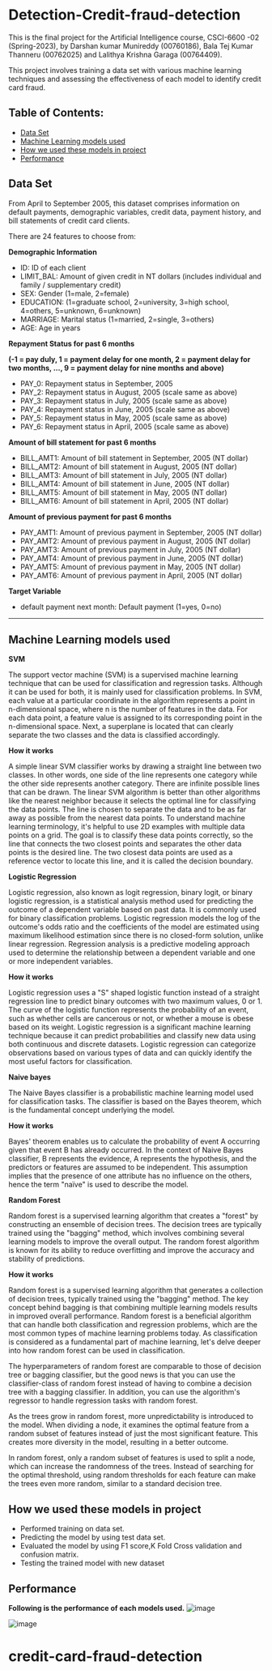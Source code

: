 # Detection-Credit-fraud-detection
This is the final project for the Artificial Intelligence course, CSCI-6600 -02 (Spring-2023), by Darshan kumar Munireddy (00760186), Bala Tej Kumar Thanneru (00762025) and Lalithya Krishna Garaga (00764409).

This project involves training a data set with various machine learning techniques and assessing the effectiveness of each model to identify credit card fraud.

## Table of Contents: 
+ [Data Set](#Data_Set) </br>
+ [Machine Learning models used](#Machine_Learning_models_used) </br>
+ [How we used these models in project](#How_we_used_these_models_in_project) </br>
+ [Performance](#Performance) </br>

## <a name="Data_Set"></a> Data Set 

From April to September 2005, this dataset comprises information on default payments, demographic variables, credit data, payment history, and bill statements of credit card clients.

There are 24 features to choose from:

**Demographic Information**
- ID: ID of each client
- LIMIT_BAL: Amount of given credit in NT dollars (includes individual and family / supplementary credit)
- SEX: Gender (1=male, 2=female)
- EDUCATION: (1=graduate school, 2=university, 3=high school, 4=others, 5=unknown, 6=unknown)
- MARRIAGE: Marital status (1=married, 2=single, 3=others)
- AGE: Age in years

**Repayment Status for past 6 months**

**(-1 = pay duly, 1 = payment delay for one month, 2 = payment delay for two months, ..., 9 = payment delay for nine months and above)**
- PAY_0: Repayment status in September, 2005 
- PAY_2: Repayment status in August, 2005 (scale same as above)
- PAY_3: Repayment status in July, 2005 (scale same as above)
- PAY_4: Repayment status in June, 2005 (scale same as above) 
- PAY_5: Repayment status in May, 2005 (scale same as above)
- PAY_6: Repayment status in April, 2005 (scale same as above)

**Amount of bill statement for past 6 months**
- BILL_AMT1: Amount of bill statement in September, 2005 (NT dollar)
- BILL_AMT2: Amount of bill statement in August, 2005 (NT dollar)
- BILL_AMT3: Amount of bill statement in July, 2005 (NT dollar)
- BILL_AMT4: Amount of bill statement in June, 2005 (NT dollar)
- BILL_AMT5: Amount of bill statement in May, 2005 (NT dollar)
- BILL_AMT6: Amount of bill statement in April, 2005 (NT dollar)

**Amount of previous payment for past 6 months**
- PAY_AMT1: Amount of previous payment in September, 2005 (NT dollar)
- PAY_AMT2: Amount of previous payment in August, 2005 (NT dollar)
- PAY_AMT3: Amount of previous payment in July, 2005 (NT dollar)
- PAY_AMT4: Amount of previous payment in June, 2005 (NT dollar)
- PAY_AMT5: Amount of previous payment in May, 2005 (NT dollar)
- PAY_AMT6: Amount of previous payment in April, 2005 (NT dollar)

**Target Variable**
- default payment next month: Default payment (1=yes, 0=no)
***

## <a name="Machine_Learning_models_used"> </a> Machine Learning models used 
**SVM**

The support vector machine (SVM) is a supervised machine learning technique that can be used for classification and regression tasks. Although it can be used for both, it is mainly used for classification problems. In SVM, each value at a particular coordinate in the algorithm represents a point in n-dimensional space, where n is the number of features in the data. For each data point, a feature value is assigned to its corresponding point in the n-dimensional space. Next, a superplane is located that can clearly separate the two classes and the data is classified accordingly.

**How it works**

A simple linear SVM classifier works by drawing a straight line between two classes. In other words, one side of the line represents one category while the other side represents another category. There are infinite possible lines that can be drawn. The linear SVM algorithm is better than other algorithms like the nearest neighbor because it selects the optimal line for classifying the data points. The line is chosen to separate the data and to be as far away as possible from the nearest data points. To understand machine learning terminology, it's helpful to use 2D examples with multiple data points on a grid. The goal is to classify these data points correctly, so the line that connects the two closest points and separates the other data points is the desired line. The two closest data points are used as a reference vector to locate this line, and it is called the decision boundary.

**Logistic Regression**

Logistic regression, also known as logit regression, binary logit, or binary logistic regression, is a statistical analysis method used for predicting the outcome of a dependent variable based on past data. It is commonly used for binary classification problems. Logistic regression models the log of the outcome's odds ratio and the coefficients of the model are estimated using maximum likelihood estimation since there is no closed-form solution, unlike linear regression. Regression analysis is a predictive modeling approach used to determine the relationship between a dependent variable and one or more independent variables.

**How it works**

Logistic regression uses a "S" shaped logistic function instead of a straight regression line to predict binary outcomes with two maximum values, 0 or 1. The curve of the logistic function represents the probability of an event, such as whether cells are cancerous or not, or whether a mouse is obese based on its weight. Logistic regression is a significant machine learning technique because it can predict probabilities and classify new data using both continuous and discrete datasets. Logistic regression can categorize observations based on various types of data and can quickly identify the most useful factors for classification.

**Naive bayes**

The Naive Bayes classifier is a probabilistic machine learning model used for classification tasks. The classifier is based on the Bayes theorem, which is the fundamental concept underlying the model.

**How it works**

Bayes' theorem enables us to calculate the probability of event A occurring given that event B has already occurred. In the context of Naive Bayes classifier, B represents the evidence, A represents the hypothesis, and the predictors or features are assumed to be independent. This assumption implies that the presence of one attribute has no influence on the others, hence the term "naïve" is used to describe the model.

**Random Forest**

Random forest is a supervised learning algorithm that creates a "forest" by constructing an ensemble of decision trees. The decision trees are typically trained using the "bagging" method, which involves combining several learning models to improve the overall output. The random forest algorithm is known for its ability to reduce overfitting and improve the accuracy and stability of predictions.

**How it works**

Random forest is a supervised learning algorithm that generates a collection of decision trees, typically trained using the "bagging" method. The key concept behind bagging is that combining multiple learning models results in improved overall performance.
Random forest is a beneficial algorithm that can handle both classification and regression problems, which are the most common types of machine learning problems today. As classification is considered as a fundamental part of machine learning, let's delve deeper into how random forest can be used in classification. 

The hyperparameters of random forest are comparable to those of decision tree or bagging classifier, but the good news is that you can use the classifier-class of random forest instead of having to combine a decision tree with a bagging classifier. In addition, you can use the algorithm's regressor to handle regression tasks with random forest.

As the trees grow in random forest, more unpredictability is introduced to the model. When dividing a node, it examines the optimal feature from a random subset of features instead of just the most significant feature. This creates more diversity in the model, resulting in a better outcome.

In random forest, only a random subset of features is used to split a node, which can increase the randomness of the trees. Instead of searching for the optimal threshold, using random thresholds for each feature can make the trees even more random, similar to a standard decision tree.

 ## <a name="How_we_used_these_models_in_project"> </a> How we used these models in project
 
 - Performed training on data set.
- Predicting the model by using test data set.
- Evaluated the model by using F1 score,K Fold Cross validation and confusion matrix.
- Testing the trained model with new dataset

## <a name="Performance"> </a> Performance
**Following is the performance of each models used.**
![image](https://user-images.githubusercontent.com/95928967/145607620-8f56e6bf-5f14-4886-a5ff-6506d5abd7b8.png)

![image](https://user-images.githubusercontent.com/95928967/145636792-b7e5e418-02c6-4583-999e-9d0701a92992.png)
# credit-card-fraud-detection
